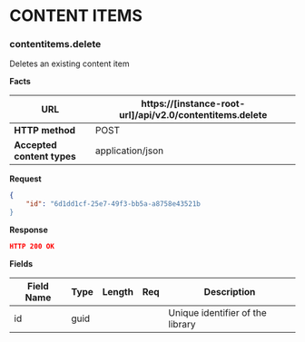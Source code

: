 ﻿**CONTENT ITEMS**
=================

### contentitems.delete

Deletes an existing content item

**Facts**

| **URL**                    |  https://[instance-root-url]/api/v2.0/contentitems.delete |
|----------------------------|------------------|
| **HTTP method**            | POST             |
| **Accepted content types** | application/json |

**Request**

```json
{
    "id": "6d1dd1cf-25e7-49f3-bb5a-a8758e43521b
}

```

**Response**

```json
HTTP 200 OK
```

**Fields**

| **Field Name** | **Type** | **Length** | **Req** | **Description**                  |
|----------------|----------|------------|---------|----------------------------------|
| id             | guid     |            |         | Unique identifier of the library |
